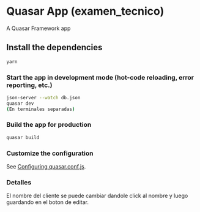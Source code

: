 # Quasar App (examen_tecnico)

A Quasar Framework app

## Install the dependencies
```bash
yarn
```

### Start the app in development mode (hot-code reloading, error reporting, etc.)
```bash
json-server --watch db.json
quasar dev
(En terminales separadas)
```

### Build the app for production
```bash
quasar build
```

### Customize the configuration
See [Configuring quasar.conf.js](https://quasar.dev/quasar-cli/quasar-conf-js).

### Detalles
El nombre del cliente se puede cambiar dandole click al nombre y luego guardando en el boton de editar.
